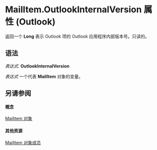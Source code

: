 
# MailItem.OutlookInternalVersion 属性 (Outlook)

返回一个 **Long** 表示 Outlook 项的 Outlook 应用程序内部版本号。只读的。


## 语法

 _表达式_. **OutlookInternalVersion**

 _表达式_ 一个代表 **MailItem** 对象的变量。


## 另请参阅


#### 概念


[MailItem 对象](14197346-05d2-0250-fa4c-4a6b07daf25f.md)
#### 其他资源


[MailItem 对象成员](1094d7df-ee80-a4b0-5a21-db2979506e6b.md)